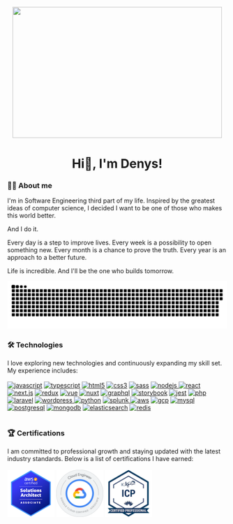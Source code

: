<br/>

<div align="center">
  <img height="300" width="480" src="https://media.giphy.com/media/v1.Y2lkPTc5MGI3NjExandjMmdqbHZxY2tzamM0NDllZzVpZjc1MGo5M2FlaW5vd3c2YmQ5byZlcD12MV9pbnRlcm5hbF9naWZfYnlfaWQmY3Q9Zw/vzO0Vc8b2VBLi/giphy.gif"  />
</div>

<h1 align="center">Hi👋, I'm Denys!</h1>

<h3 align="left">👩‍💻 About me</h3>

I'm in Software Engineering third part of my life. Inspired by the greatest ideas of computer science, I decided I want to be one of those who makes this world better.<br />

And I do it.<br />

Every day is a step to improve lives. Every week is a possibility to open something new. Every month is a chance to prove the truth. Every year is an approach to a better future.<br />

Life is incredible. And I'll be the one who builds tomorrow.

<div align="center">
  <picture>
    <source
      media="(prefers-color-scheme: dark)"
      srcset="assets/github-contribution-grid-snake-dark.svg"
    />
    <source
      media="(prefers-color-scheme: light)"
      srcset="assets/github-contribution-grid-snake.svg"
    />
    <img
      width="600"
      alt="github contribution grid snake animation"
      src="assets/github-contribution-grid-snake.svg"
    />
  </picture>
</p>

<h3 align="left">🛠 Technologies</h3>

<div align="left">I love exploring new technologies and continuously expanding my skill set. My experience includes:</div>

<br />

<div align="left">
  <a href="https://wikipedia.org/wiki/JavaScript"><img src="https://cdn.jsdelivr.net/gh/devicons/devicon/icons/javascript/javascript-original.svg" height="40" alt="javascript" /></a>
  <a href="https://www.typescriptlang.org/"><img src="https://cdn.jsdelivr.net/gh/devicons/devicon@latest/icons/typescript/typescript-original.svg" height="40" alt="typescript" /></a>
  <a href="https://wikipedia.org/wiki/HTML5"><img src="https://cdn.jsdelivr.net/gh/devicons/devicon/icons/html5/html5-original.svg" height="40" alt="html5" /></a>
  <a href="https://wikipedia.org/wiki/CSS"><img src="https://cdn.jsdelivr.net/gh/devicons/devicon/icons/css3/css3-original.svg" height="40" alt="css3" /></a>
  <a href="https://sass-lang.com/"><img src="https://cdn.jsdelivr.net/gh/devicons/devicon@latest/icons/sass/sass-original.svg" height="40" alt="sass" /></a>
  <a href="https://nodejs.org/">
    <picture>
      <source media="(prefers-color-scheme: dark)" srcset="https://cdn.jsdelivr.net/gh/devicons/devicon@latest/icons/nodejs/nodejs-plain-wordmark.svg" />
      <source media="(prefers-color-scheme: light)" srcset="https://cdn.jsdelivr.net/gh/devicons/devicon@latest/icons/nodejs/nodejs-original-wordmark.svg" />
      <img src="https://cdn.jsdelivr.net/gh/devicons/devicon@latest/icons/nodejs/nodejs-original-wordmark.svg" height="40" alt="nodejs" />
    </picture>
  </a>
  <a href="https://react.dev/"><img src="https://cdn.jsdelivr.net/gh/devicons/devicon/icons/react/react-original.svg" height="40" alt="react" /></a>
  <a href="https://nextjs.org/"><img src="https://cdn.jsdelivr.net/gh/devicons/devicon@latest/icons/nextjs/nextjs-original.svg" height="40" alt="next.js" /></a>
  <a href="https://redux.js.org/"><img src="https://cdn.jsdelivr.net/gh/devicons/devicon@latest/icons/redux/redux-original.svg" height="40" alt="redux" /></a>
  <a href="https://vuejs.org/"><img src="https://cdn.jsdelivr.net/gh/devicons/devicon@latest/icons/vuejs/vuejs-original.svg" height="40" alt="vue" /></a>
  <a href="https://nuxt.com/"><img src="https://cdn.jsdelivr.net/gh/devicons/devicon@latest/icons/nuxtjs/nuxtjs-original.svg" height="40" alt="nuxt" /></a>
  <a href="https://graphql.org/"><img src="https://cdn.jsdelivr.net/gh/devicons/devicon@latest/icons/graphql/graphql-plain.svg" height="40" alt="graphql" /></a>
  <a href="https://storybook.js.org/"><img src="https://cdn.jsdelivr.net/gh/devicons/devicon@latest/icons/storybook/storybook-original.svg" height="40" alt="storybook" /></a>
  <a href="https://jestjs.io/"><img src="https://cdn.jsdelivr.net/gh/devicons/devicon@latest/icons/jest/jest-plain.svg" height="40" alt="jest" /></a>
  <a href="https://www.php.net/"><img src="https://cdn.jsdelivr.net/gh/devicons/devicon@latest/icons/php/php-original.svg" height="40" alt="php" /></a>
  <a href="https://laravel.com/"><img src="https://cdn.jsdelivr.net/gh/devicons/devicon@latest/icons/laravel/laravel-original.svg" height="40" alt="laravel" /></a>
  <a href="https://wordpress.org/"><picture>
    <source media="(prefers-color-scheme: dark)" srcset="assets/wordpress-white.svg" />
    <source media="(prefers-color-scheme: light)" srcset="https://cdn.jsdelivr.net/gh/devicons/devicon@latest/icons/wordpress/wordpress-plain.svg" />
    <img src="https://cdn.jsdelivr.net/gh/devicons/devicon@latest/icons/wordpress/wordpress-plain.svg" height="40" alt="wordpress" />
  </picture></a>
  <a href="https://www.python.org/"><img src="https://cdn.jsdelivr.net/gh/devicons/devicon@latest/icons/python/python-original.svg" height="40" alt="python" /></a>
  <a href="https://www.splunk.com/"><picture>
    <source media="(prefers-color-scheme: dark)" srcset="assets/splunk-white.svg" />
    <source media="(prefers-color-scheme: light)" srcset="https://cdn.jsdelivr.net/gh/devicons/devicon@latest/icons/splunk/splunk-original-wordmark.svg" />
    <img src="https://cdn.jsdelivr.net/gh/devicons/devicon@latest/icons/splunk/splunk-original-wordmark.svg" height="40" alt="splunk" />
  </picture></a>
  <a href="https://aws.amazon.com/"><img src="https://cdn.jsdelivr.net/gh/devicons/devicon@latest/icons/amazonwebservices/amazonwebservices-plain-wordmark.svg" height="40" alt="aws" /></a>
  <a href="https://cloud.google.com/"><img src="https://cdn.jsdelivr.net/gh/devicons/devicon@latest/icons/googlecloud/googlecloud-original.svg" height="40" alt="gcp" /></a>
  <a href="https://www.mysql.com/"><img src="https://cdn.jsdelivr.net/gh/devicons/devicon@latest/icons/mysql/mysql-original.svg" height="40" alt="mysql" /></a>
  <a href="https://www.postgresql.org/"><img src="https://cdn.jsdelivr.net/gh/devicons/devicon@latest/icons/postgresql/postgresql-original.svg" height="40" alt="postgresql" /></a>
  <a href="https://www.mongodb.com/"><img src="https://cdn.jsdelivr.net/gh/devicons/devicon@latest/icons/mongodb/mongodb-original.svg" height="40" alt="mongodb" /></a>
  <a href="https://www.elastic.co/"><img src="https://cdn.jsdelivr.net/gh/devicons/devicon@latest/icons/elasticsearch/elasticsearch-original.svg" height="40" alt="elasticsearch" /></a>
  <a href="https://redis.io/"><img src="https://cdn.jsdelivr.net/gh/devicons/devicon@latest/icons/redis/redis-original.svg" height="40" alt="redis" /></a>
</div>

<br />
<h3 align="left">🏆 Certifications</h3>

<div align="left">I am committed to professional growth and staying updated with the latest industry standards. Below is a list of certifications I have earned:</br>

<br />

<div align="left">
  <a href="https://www.credly.com/badges/064301b2-7c0d-469b-b1f8-b692f69808e2/public_url"><img height="108" src="assets/aws-certified-solutions-architect-associate.png" alt="AWS Certified Solutions Architect – Associate" /></a>
  <a href="https://www.credly.com/badges/d507822a-d0e8-4bdf-9c0b-17aab63a59d4/public_url"><img height="108" src="assets/associate-cloud-engineer-certification.png" alt="Associate Cloud Engineer Certification" /></a>
  <a href="https://www.credly.com/badges/60607a26-0e33-4d88-8cce-54c5f235cf5d/public_url"><img height="108" src="assets/agile-fundamentals.png" alt="Agile Fundamentals" /></a>
</div>